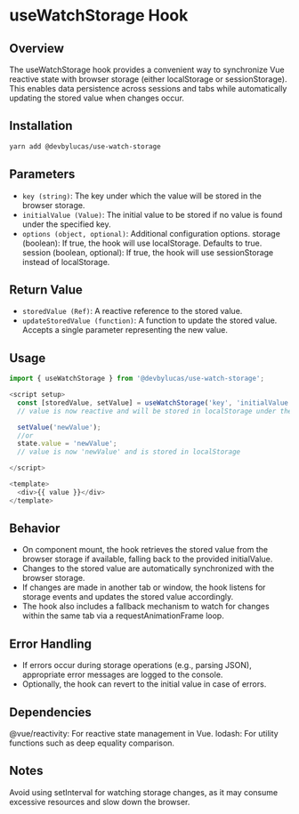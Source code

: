 # useWatchStorage Hook

## Overview

The useWatchStorage hook provides a convenient way to synchronize Vue reactive state with browser storage (either localStorage or sessionStorage). This enables data persistence across sessions and tabs while automatically updating the stored value when changes occur.

## Installation

```bash
yarn add @devbylucas/use-watch-storage
```

## Parameters

- `key (string)`: The key under which the value will be stored in the browser storage.
- `initialValue (Value)`: The initial value to be stored if no value is found under the specified key.
- `options (object, optional)`: Additional configuration options.
  storage (boolean): If true, the hook will use localStorage. Defaults to true.
  session (boolean, optional): If true, the hook will use sessionStorage instead of localStorage.

## Return Value

- `storedValue (Ref)`: A reactive reference to the stored value.
- `updateStoredValue (function)`: A function to update the stored value. Accepts a single parameter representing the new value.

## Usage

```javascript
import { useWatchStorage } from '@devbylucas/use-watch-storage';

<script setup>
  const [storedValue, setValue] = useWatchStorage('key', 'initialValue');
  // value is now reactive and will be stored in localStorage under the key 'key'

  setValue('newValue');
  //or
  state.value = 'newValue';
  // value is now 'newValue' and is stored in localStorage

</script>

<template>
  <div>{{ value }}</div>
</template>

```

## Behavior

- On component mount, the hook retrieves the stored value from the browser storage if available, falling back to the provided initialValue.
- Changes to the stored value are automatically synchronized with the browser storage.
- If changes are made in another tab or window, the hook listens for storage events and updates the stored value accordingly.
- The hook also includes a fallback mechanism to watch for changes within the same tab via a requestAnimationFrame loop.

## Error Handling

- If errors occur during storage operations (e.g., parsing JSON), appropriate error messages are logged to the console.
- Optionally, the hook can revert to the initial value in case of errors.

## Dependencies

@vue/reactivity: For reactive state management in Vue.
lodash: For utility functions such as deep equality comparison.

## Notes

Avoid using setInterval for watching storage changes, as it may consume excessive resources and slow down the browser.
